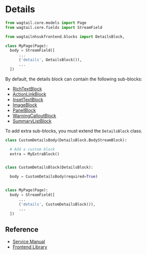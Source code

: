 # Details

```py
from wagtail.core.models import Page
from wagtail.core.fields import StreamField

from wagtailnhsukfrontend.blocks import DetailsBlock,

class MyPage(Page):
  body = StreamField([
      ...
      ('details', DetailsBlock()),
      ...
  ])
```

By default, the details block can contain the following sub-blocks:

* [RichTextBlock](https://docs.wagtail.io/en/v2.7/topics/streamfield.html#richtextblock)
* [ActionLinkBlock](./action_link.md)
* [InsetTextBlock](./inset_text.md)
* [ImageBlock](./image.md)
* [PanelBlock](./panel.md)
* [WarningCalloutBlock](./warning_callout.md)
* [SummaryListBlock](./summary_list.md)

To add extra sub-blocks, you must extend the `DetailsBlock` class.
```py
class CustomDetailsBody(DetailsBlock.BodyStreamBlock):

  # Add a custom block
  extra = MyExtraBlock()


class CustomDetailsBlock(DetailsBlock):

  body = CustomDetailsBody(required=True)


class MyPage(Page):
  body = StreamField([
      ...
      ('details', CustomDetailsBlock()),
      ...
  ])
```

## Reference

* [Service Manual](https://beta.nhs.uk/service-manual/styles-components-patterns/details)  
* [Frontend Library](https://github.com/nhsuk/nhsuk-frontend/tree/master/packages/components/details)
